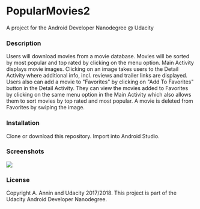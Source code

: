 # PopularMovies2
 A project for the Android Developer Nanodegree @ Udacity
 
### **Description**
Users will download movies from a movie database. Movies will be sorted by most popular and top rated by clicking on the menu option. Main Activity displays movie images. Clicking on an image takes users to the Detail Activity where additional info, incl. reviews and trailer links are displayed. Users also can add a movie to "Favorites" by clicking on "Add To Favorites" button in the Detail Activity. They can view the movies added to Favorites by clicking on the same menu option in the Main Activity which also allows them to sort movies by top rated and most popular. A movie is deleted from Favorites by swiping the image.  
 
### **Installation**
Clone or download this repository. Import into Android Studio.
### **Screenshots**
![](Screenshot_20180717-PopMov2)

### **License**
Copyright A. Annin and Udacity 2017/2018. This project is part of the Udacity Android Developer Nanodegree.
